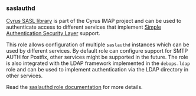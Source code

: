 ### saslauthd

[Cyrus SASL library](https://www.cyrusimap.org/sasl/) is part of the
Cyrus IMAP project and can be used to authenticate access to different
services that implement [Simple Authentication Security
Layer](https://en.wikipedia.org/wiki/Simple_Authentication_and_Security_Layer)
support.

This role allows configuration of multiple `saslauthd` instances which
can be used by different services. By default role can configure support
for SMTP AUTH for Postfix, other services might be supported in the
future. The role is also integrated with the LDAP framework implemented
in the `debops.ldap` role and can be used to implement authentication
via the LDAP directory in other services.

Read the [saslauthd role documentation](https://docs.debops.org/en/HEAD/ansible/roles/saslauthd/) for more details.
